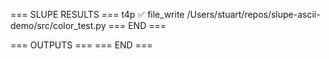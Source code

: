 === SLUPE RESULTS ===
t4p ✅ file_write /Users/stuart/repos/slupe-ascii-demo/src/color_test.py
=== END ===

=== OUTPUTS ===
=== END ===